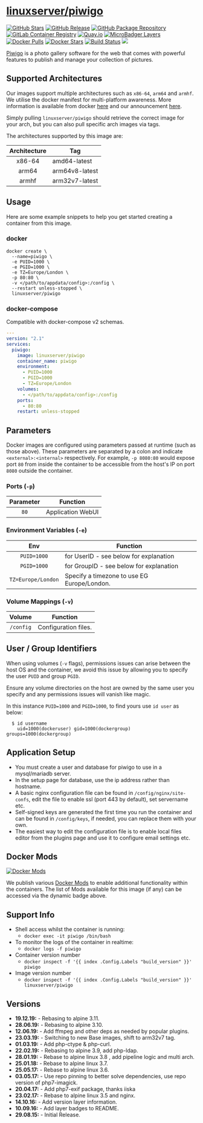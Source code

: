 # [linuxserver/piwigo](https://github.com/linuxserver/docker-piwigo)

[![GitHub Stars](https://img.shields.io/github/stars/linuxserver/docker-piwigo.svg?style=flat-square&color=E68523&logo=github&logoColor=FFFFFF)](https://github.com/linuxserver/docker-piwigo)
[![GitHub Release](https://img.shields.io/github/release/linuxserver/docker-piwigo.svg?style=flat-square&color=E68523&logo=github&logoColor=FFFFFF)](https://github.com/linuxserver/docker-piwigo/releases)
[![GitHub Package Repository](https://img.shields.io/static/v1.svg?style=flat-square&color=E68523&label=linuxserver.io&message=GitHub%20Package&logo=github&logoColor=FFFFFF)](https://github.com/linuxserver/docker-piwigo/packages)
[![GitLab Container Registry](https://img.shields.io/static/v1.svg?style=flat-square&color=E68523&label=linuxserver.io&message=GitLab%20Registry&logo=gitlab&logoColor=FFFFFF)](https://gitlab.com/Linuxserver.io/docker-piwigo/container_registry)
[![Quay.io](https://img.shields.io/static/v1.svg?style=flat-square&color=E68523&label=linuxserver.io&message=Quay.io)](https://quay.io/repository/linuxserver.io/piwigo)
[![MicroBadger Layers](https://img.shields.io/microbadger/layers/linuxserver/piwigo.svg?style=flat-square&color=E68523)](https://microbadger.com/images/linuxserver/piwigo "Get your own version badge on microbadger.com")
[![Docker Pulls](https://img.shields.io/docker/pulls/linuxserver/piwigo.svg?style=flat-square&color=E68523&label=pulls&logo=docker&logoColor=FFFFFF)](https://hub.docker.com/r/linuxserver/piwigo)
[![Docker Stars](https://img.shields.io/docker/stars/linuxserver/piwigo.svg?style=flat-square&color=E68523&label=stars&logo=docker&logoColor=FFFFFF)](https://hub.docker.com/r/linuxserver/piwigo)
[![Build Status](https://ci.linuxserver.io/view/all/job/Docker-Pipeline-Builders/job/docker-piwigo/job/master/badge/icon?style=flat-square)](https://ci.linuxserver.io/job/Docker-Pipeline-Builders/job/docker-piwigo/job/master/)
[![](https://lsio-ci.ams3.digitaloceanspaces.com/linuxserver/piwigo/latest/badge.svg)](https://lsio-ci.ams3.digitaloceanspaces.com/linuxserver/piwigo/latest/index.html)

[Piwigo](http://piwigo.org/) is a photo gallery software for the web that comes with powerful features to publish and manage your collection of pictures.

## Supported Architectures

Our images support multiple architectures such as `x86-64`, `arm64` and `armhf`. We utilise the docker manifest for multi-platform awareness. More information is available from docker [here](https://github.com/docker/distribution/blob/master/docs/spec/manifest-v2-2.md#manifest-list) and our announcement [here](https://blog.linuxserver.io/2019/02/21/the-lsio-pipeline-project/).

Simply pulling `linuxserver/piwigo` should retrieve the correct image for your arch, but you can also pull specific arch images via tags.

The architectures supported by this image are:

| Architecture | Tag |
| :----: | --- |
| x86-64 | amd64-latest |
| arm64 | arm64v8-latest |
| armhf | arm32v7-latest |


## Usage

Here are some example snippets to help you get started creating a container from this image.

### docker

```
docker create \
  --name=piwigo \
  -e PUID=1000 \
  -e PGID=1000 \
  -e TZ=Europe/London \
  -p 80:80 \
  -v </path/to/appdata/config>:/config \
  --restart unless-stopped \
  linuxserver/piwigo
```


### docker-compose

Compatible with docker-compose v2 schemas.

```yaml
---
version: "2.1"
services:
  piwigo:
    image: linuxserver/piwigo
    container_name: piwigo
    environment:
      - PUID=1000
      - PGID=1000
      - TZ=Europe/London
    volumes:
      - </path/to/appdata/config>:/config
    ports:
      - 80:80
    restart: unless-stopped
```

## Parameters

Docker images are configured using parameters passed at runtime (such as those above). These parameters are separated by a colon and indicate `<external>:<internal>` respectively. For example, `-p 8080:80` would expose port `80` from inside the container to be accessible from the host's IP on port `8080` outside the container.

### Ports (`-p`)

| Parameter | Function |
| :----: | --- |
| `80` | Application WebUI |


### Environment Variables (`-e`)

| Env | Function |
| :----: | --- |
| `PUID=1000` | for UserID - see below for explanation |
| `PGID=1000` | for GroupID - see below for explanation |
| `TZ=Europe/London` | Specify a timezone to use EG Europe/London. |

### Volume Mappings (`-v`)

| Volume | Function |
| :----: | --- |
| `/config` | Configuration files. |




## User / Group Identifiers

When using volumes (`-v` flags), permissions issues can arise between the host OS and the container, we avoid this issue by allowing you to specify the user `PUID` and group `PGID`.

Ensure any volume directories on the host are owned by the same user you specify and any permissions issues will vanish like magic.

In this instance `PUID=1000` and `PGID=1000`, to find yours use `id user` as below:

```
  $ id username
    uid=1000(dockeruser) gid=1000(dockergroup) groups=1000(dockergroup)
```

## Application Setup

* You must create a user and database for piwigo to use in a mysql/mariadb server.
* In the setup page for database, use the ip address rather than hostname.
* A basic nginx configuration file can be found in `/config/nginx/site-confs`, edit the file to enable ssl (port 443 by default), set servername etc.
* Self-signed keys are generated the first time you run the container and can be found in `/config/keys`, if needed, you can replace them with your own.
* The easiest way to edit the configuration file is to enable local files editor from the plugins page and use it to configure email settings etc.

## Docker Mods
[![Docker Mods](https://img.shields.io/badge/dynamic/yaml?style=for-the-badge&color=E68523&label=mods&query=%24.mods%5B%27piwigo%27%5D.mod_count&url=https%3A%2F%2Fraw.githubusercontent.com%2Flinuxserver%2Fdocker-mods%2Fmaster%2Fmod-list.yml)](https://mods.linuxserver.io/?mod=piwigo "view available mods for this container.")

We publish various [Docker Mods](https://github.com/linuxserver/docker-mods) to enable additional functionality within the containers. The list of Mods available for this image (if any) can be accessed via the dynamic badge above.


## Support Info

* Shell access whilst the container is running:
  * `docker exec -it piwigo /bin/bash`
* To monitor the logs of the container in realtime:
  * `docker logs -f piwigo`
* Container version number
  * `docker inspect -f '{{ index .Config.Labels "build_version" }}' piwigo`
* Image version number
  * `docker inspect -f '{{ index .Config.Labels "build_version" }}' linuxserver/piwigo`

## Versions

* **19.12.19:** - Rebasing to alpine 3.11.
* **28.06.19:** - Rebasing to alpine 3.10.
* **12.06.19:** - Add ffmpeg and other deps as needed by popular plugins.
* **23.03.19:** - Switching to new Base images, shift to arm32v7 tag.
* **01.03.19:** - Add php-ctype & php-curl.
* **22.02.19:** - Rebasing to alpine 3.9, add php-ldap.
* **28.01.19:** - Rebase to alpine linux 3.8 , add pipeline logic and multi arch.
* **25.01.18:** - Rebase to alpine linux 3.7.
* **25.05.17:** - Rebase to alpine linux 3.6.
* **03.05.17:** - Use repo pinning to better solve dependencies, use repo version of php7-imagick.
* **20.04.17:** - Add php7-exif package, thanks iiska
* **23.02.17:** - Rebase to alpine linux 3.5 and nginx.
* **14.10.16:** - Add version layer information.
* **10.09.16:** - Add layer badges to README.
* **29.08.15:** - Initial Release.
